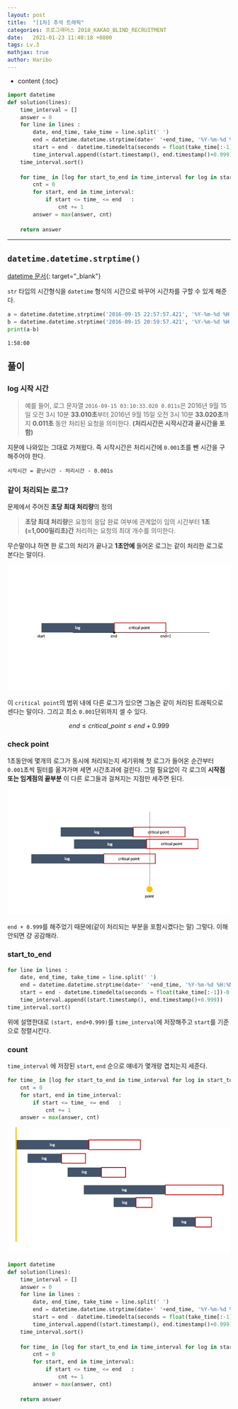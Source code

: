 ```yaml
---
layout: post
title:  "[1차] 추석 트래픽"
categories: 프로그래머스 2018_KAKAO_BLIND_RECRUITMENT
date:   2021-01-23 11:40:18 +0800
tags: Lv.3
mathjax: true
author: Haribo
---
```


* content
{:toc}
```python
import datetime
def solution(lines):
    time_interval = []
    answer = 0
    for line in lines :
        date, end_time, take_time = line.split(' ')
        end = datetime.datetime.strptime(date+' '+end_time, '%Y-%m-%d %H:%M:%S.%f')
        start = end - datetime.timedelta(seconds = float(take_time[:-1])-0.001)
        time_interval.append((start.timestamp(), end.timestamp()+0.999))
    time_interval.sort()
    
    for time_ in [log for start_to_end in time_interval for log in start_to_end]:
        cnt = 0
        for start, end in time_interval:
            if start <= time_ <= end   :
                cnt += 1
        answer = max(answer, cnt)

    return answer
```

---









## `datetime.datetime.strptime()` 

[datetime 문서](https://docs.python.org/ko/3/library/datetime.html#strftime-strptime-behavior){: target="_blank"}  

`str` 타입의 시간형식을 `datetime` 형식의 시간으로 바꾸어 시간차를 구할 수 있게 해준다.

```python
a = datetime.datetime.strptime('2016-09-15 22:57:57.421', '%Y-%m-%d %H:%M:%S.%f')
b = datetime.datetime.strptime('2016-09-15 20:59:57.421', '%Y-%m-%d %H:%M:%S.%f')
print(a-b)
```

```
1:58:00
```

## 풀이

### log 시작 시간

> 예를 들어, 로그 문자열 `2016-09-15 03:10:33.020 0.011s`은 2016년 9월 15일 오전 3시 10분 **33.010초**부터 2016년 9월 15일 오전 3시 10분 **33.020초**까지 **0.011초** 동안 처리된 요청을 의미한다. **(처리시간은 시작시간과 끝시간을 포함)**

지문에 나와있는 그대로 가져왔다. 즉 시작시간은 처리시간에 `0.001`초를 뺀 시간을 구해주어야 한다.

```
시작시간 = 끝난시간 - 처리시간 - 0.001s
```

### 같이 처리되는 로그?

문제에서 주어진 **초당 최대 처리량**의 정의

> **초당 최대 처리량**은 요청의 응답 완료 여부에 관계없이 임의 시간부터 **1초(=1,000밀리초)간** 처리하는 요청의 최대 개수를 의미한다.

무슨말이냐 하면 한 로그의 처리가 끝나고 **1초안에** 들어온 로그는 같이 처리한 로그로 본다는 말이다.

![](/images/traffic/critical.png)

이 `critical point`의 범위 내에 다른 로그가 있으면 그놈은 같이 처리된 트래픽으로 센다는 말이다. 그리고 최소 `0.001`단위까지 셀 수 있다.


$$
end \le critical\_point \le end+0.999
$$

### check point

1초동안에 몇개의 로그가 동시에 처리되는지 세기위해 첫 로그가 들어온 순간부터 `0.001`초씩 필터를 옮겨가며 세면 시간초과에 걸린다.  그럴 필요없이 각 로그의 **시작점 또는 임계점의 끝부분** 이 다른 로그들과 걸쳐지는 지점만 세주면 된다.

![](/images/traffic/check.png)

`end + 0.999`를 해주었기 때문에(같이 처리되는 부분을 포함시켰다는 말) 그렇다. 이해안되면 걍 공감해라.



### start_to_end

```python
for line in lines :
    date, end_time, take_time = line.split(' ')
    end = datetime.datetime.strptime(date+' '+end_time, '%Y-%m-%d %H:%M:%S.%f')
    start = end - datetime.timedelta(seconds = float(take_time[:-1])-0.001)
    time_interval.append((start.timestamp(), end.timestamp()+0.999))
time_interval.sort()
```

위에 설명한대로 `(start, end+0.999)`를 `time_interval`에 저장해주고 `start`를 기준으로 정렬시킨다.

### count

`time_interval` 에 저장된 `start`, `end` 순으로 얘네가 몇개랑 겹치는지 세준다.

```python
for time_ in [log for start_to_end in time_interval for log in start_to_end]:
    cnt = 0
    for start, end in time_interval:
        if start <= time_ <= end   :
            cnt += 1
    answer = max(answer, cnt)
```



![](/images/traffic/ans.gif)



```python
import datetime
def solution(lines):
    time_interval = []
    answer = 0
    for line in lines :
        date, end_time, take_time = line.split(' ')
        end = datetime.datetime.strptime(date+' '+end_time, '%Y-%m-%d %H:%M:%S.%f')
        start = end - datetime.timedelta(seconds = float(take_time[:-1])-0.001)
        time_interval.append((start.timestamp(), end.timestamp()+0.999))
    time_interval.sort()
    
    for time_ in [log for start_to_end in time_interval for log in start_to_end]:
        cnt = 0
        for start, end in time_interval:
            if start <= time_ <= end   :
                cnt += 1
        answer = max(answer, cnt)

    return answer
```

